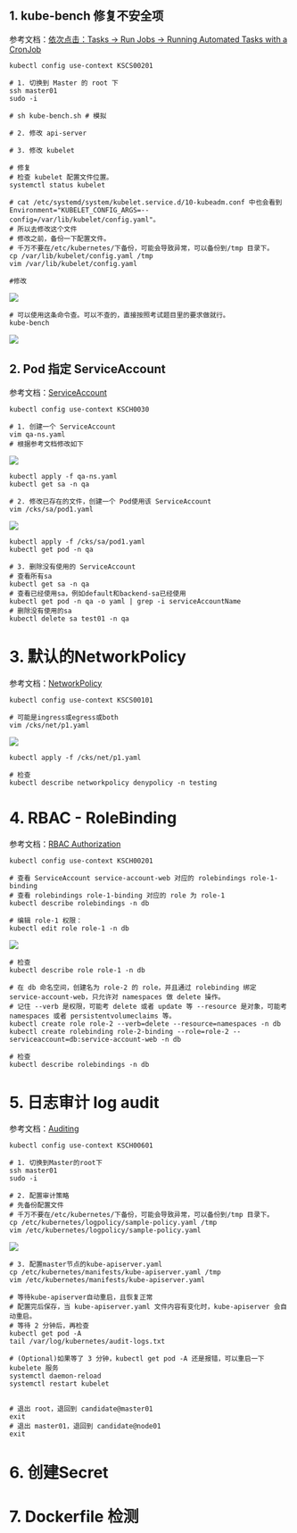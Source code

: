 ## 1. kube-bench 修复不安全项
参考文档：[依次点击：Tasks -> Run Jobs -> Running Automated Tasks with a CronJob](https://kubernetes.io/docs/reference/config-api/kubelet-config.v1beta1/)

```shell
kubectl config use-context KSCS00201

# 1. 切换到 Master 的 root 下
ssh master01
sudo -i

# sh kube-bench.sh # 模拟

# 2. 修改 api-server

# 3. 修改 kubelet

# 修复
# 检查 kubelet 配置文件位置。
systemctl status kubelet

# cat /etc/systemd/system/kubelet.service.d/10-kubeadm.conf 中也会看到 Environment="KUBELET_CONFIG_ARGS=--config=/var/lib/kubelet/config.yaml"。
# 所以去修改这个文件
# 修改之前，备份一下配置文件。
# 千万不要在/etc/kubernetes/下备份，可能会导致异常，可以备份到/tmp 目录下。
cp /var/lib/kubelet/config.yaml /tmp
vim /var/lib/kubelet/config.yaml

#修改
```

![](../images/certificates/cks/1-1.png)

```shell
# 可以使用这条命令查。可以不查的，直接按照考试题目里的要求做就行。
kube-bench
```
![](../images/certificates/cks/1-2.png)

## 2. Pod 指定 ServiceAccount
参考文档：[ServiceAccount](https://kubernetes.io/docs/tasks/configure-pod-container/configure-service-account/)

```shell
kubectl config use-context KSCH0030

# 1. 创建一个 ServiceAccount
vim qa-ns.yaml
# 根据参考文档修改如下
```
![](../images/certificates/cks/2-1.png)

```shell
kubectl apply -f qa-ns.yaml
kubectl get sa -n qa

# 2. 修改已存在的文件，创建一个 Pod使用该 ServiceAccount
vim /cks/sa/pod1.yaml
```
![](../images/certificates/cks/2-2.png)

```shell
kubectl apply -f /cks/sa/pod1.yaml
kubectl get pod -n qa

# 3. 删除没有使用的 ServiceAccount
# 查看所有sa
kubectl get sa -n qa
# 查看已经使用sa，例如default和backend-sa已经使用
kubectl get pod -n qa -o yaml | grep -i serviceAccountName
# 删除没有使用的sa
kubectl delete sa test01 -n qa
```

# 3. 默认的NetworkPolicy
参考文档：[NetworkPolicy](https://kubernetes.io/docs/concepts/services-networking/network-policies/)

```shell
kubectl config use-context KSCS00101

# 可能是ingress或egress或both
vim /cks/net/p1.yaml
```
![](../images/certificates/cks/3-1.png)

```shell
kubectl apply -f /cks/net/p1.yaml

# 检查
kubectl describe networkpolicy denypolicy -n testing
```

# 4. RBAC - RoleBinding
参考文档：[RBAC Authorization](https://kubernetes.io/docs/reference/access-authn-authz/rbac/#role-and-clusterole)

```shell
kubectl config use-context KSCH00201

# 查看 ServiceAccount service-account-web 对应的 rolebindings role-1-binding
# 查看 rolebindings role-1-binding 对应的 role 为 role-1
kubectl describe rolebindings -n db

# 编辑 role-1 权限：
kubectl edit role role-1 -n db
```
![](../images/certificates/cks/4-1.png)

```shell
# 检查
kubectl describe role role-1 -n db

# 在 db 命名空间，创建名为 role-2 的 role，并且通过 rolebinding 绑定 service-account-web，只允许对 namespaces 做 delete 操作。
# 记住 --verb 是权限，可能考 delete 或者 update 等 --resource 是对象，可能考 namespaces 或者 persistentvolumeclaims 等。
kubectl create role role-2 --verb=delete --resource=namespaces -n db
kubectl create rolebinding role-2-binding --role=role-2 --serviceaccount=db:service-account-web -n db

# 检查
kubectl describe rolebindings -n db
```

# 5. 日志审计 log audit
参考文档：[Auditing](https://kubernetes.io/docs/tasks/debug/debug-cluster/audit/)

```shell
kubectl config use-context KSCH00601

# 1. 切换到Master的root下
ssh master01
sudo -i

# 2. 配置审计策略
# 先备份配置文件
# 千万不要在/etc/kubernetes/下备份，可能会导致异常，可以备份到/tmp 目录下。
cp /etc/kubernetes/logpolicy/sample-policy.yaml /tmp
vim /etc/kubernetes/logpolicy/sample-policy.yaml
```
![](../images/certificates/cks/5-1.png)

```shell
# 3. 配置master节点的kube-apiserver.yaml
cp /etc/kubernetes/manifests/kube-apiserver.yaml /tmp
vim /etc/kubernetes/manifests/kube-apiserver.yaml

# 等待kube-apiserver自动重启，且恢复正常
# 配置完后保存，当 kube-apiserver.yaml 文件内容有变化时，kube-apiserver 会自动重启。
# 等待 2 分钟后，再检查
kubectl get pod -A
tail /var/log/kubernetes/audit-logs.txt

# (Optional)如果等了 3 分钟，kubectl get pod -A 还是报错，可以重启一下 kubelete 服务
systemctl daemon-reload
systemctl restart kubelet


# 退出 root，退回到 candidate@master01
exit
# 退出 master01，退回到 candidate@node01
exit

```

# 6. 创建Secret


# 7. Dockerfile 检测
